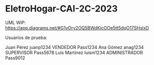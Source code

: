 # EletroHogar-CAI-2C-2023

UML WIP:  https://app.diagrams.net/#G1yOry2OQ5BWdKjcOOe5tt5dqO17SHslxD

Usuarios de prueba: 

Juan Pérez juanp1234 VENDEDOR Pass1234
Ana Gómez anag1234 SUPERVISOR Pass5678
Luis Martínez luism1234 ADMINISTRADOR Pass9012
